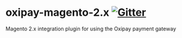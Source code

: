 # oxipay-magento-2.x [![Gitter](https://badges.gitter.im/oxipay/oxipay-magento-2.x-a.svg)](https://gitter.im/oxipay/oxipay-magento-2.x-a?utm_source=badge&utm_medium=badge&utm_campaign=pr-badge)
Magento 2.x integration plugin for using the Oxipay payment gateway